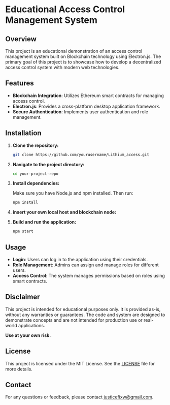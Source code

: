 # Educational Access Control Management System

## Overview

This project is an educational demonstration of an access control management system built on Blockchain technology using Electron.js. The primary goal of this project is to showcase how to develop a decentralized access control system with modern web technologies.

## Features

- **Blockchain Integration**: Utilizes Ethereum smart contracts for managing access control.
- **Electron.js**: Provides a cross-platform desktop application framework.
- **Secure Authentication**: Implements user authentication and role management.

## Installation

1. **Clone the repository:**

    ```bash
    git clone https://github.com/yourusername/Lithium_access.git
    ```

2. **Navigate to the project directory:**

    ```bash
    cd your-project-repo
    ```

3. **Install dependencies:**

    Make sure you have Node.js and npm installed. Then run:

    ```bash
    npm install
    ```
  

4. **insert your own local host and blockchain node:**
5. **Build and run the application:**

    ```bash
    npm start
    ```

## Usage

- **Login**: Users can log in to the application using their credentials.
- **Role Management**: Admins can assign and manage roles for different users.
- **Access Control**: The system manages permissions based on roles using smart contracts.

## Disclaimer

This project is intended for educational purposes only. It is provided as-is, without any warranties or guarantees. The code and system are designed to demonstrate concepts and are not intended for production use or real-world applications. 

**Use at your own risk.**

## License

This project is licensed under the MIT License. See the [LICENSE](LICENSE) file for more details.

## Contact

For any questions or feedback, please contact [justicefixw@gmail.com](mailto:justicefixw@gmail.com).

